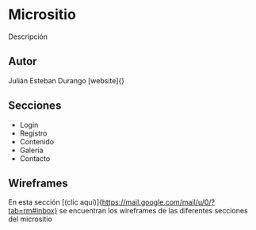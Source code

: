 # Micrositio

Descripción

## Autor

Julián Esteban Durango 
[website]{}

## Secciones

* Login
* Registro
* Contenido
* Galería
* Contacto

## Wireframes

En esta sección [(clic aquí)]{https://mail.google.com/mail/u/0/?tab=rm#inbox} se encuentran los wireframes de las diferentes secciones del micrositio
